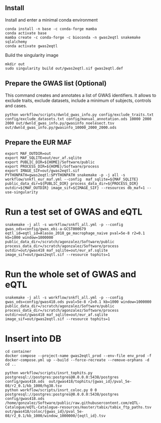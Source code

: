 ## Install

Install and enter a minimal conda environment

~~~
conda install -n base -c conda-forge mamba
conda activate base
mamba create -c conda-forge -c bioconda -n gwas2eqtl snakemake sqlalchemy
conda activate gwas2eqtl
~~~

Build the singularity image

~~~
mkdir out
sudo singularity build out/gwas2eqtl.sif gwas2eqtl.def
~~~

## Prepare the GWAS list (Optional)

This command creates and annotates a list of GWAS identifiers.
It allows to exclude traits, exclude datasets, include a minimum of subjects, controls and cases.

~~~
python workflow/scripts/dwnld_gwas_info.py config/exclude_traits.txt config/exclude_datasets.txt config/manual_annotation.ods 10000 2000 2000 out/dwnld_gwas_info.py/gwasinfo_noelesect.tsv out/dwnld_gwas_info.py/gwasinfo_10000_2000_2000.ods
~~~

## Prepare the EUR MAF

~~~
export MAF_OUTDIR=out
export MAF_SQLITE=out/eur_af.sqlite
export PUBLIC_DIR=${HOME}/Software/public
export PROCESS_DIR=${HOME}/Software/process
export IMAGE_SIF=out/gwas2eqtl.sif
PYTHONPATH=gwas2eqtl:$PYTHONPATH snakemake -p -j all -s workflow/snkfl_eur_maf.yml --config  maf_sqlite=${MAF_SQLITE} public_data_dir=${PUBLIC_DIR} process_data_dir=${PROCESS_DIR} outdir=${MAF_OUTDIR} image_sif=${IMAGE_SIF} --resources db_maf=1 --use-singularity
~~~

# Run a test set of GWAS and eQTL

~~~
snakemake -j all -s workflow/snkfl_all.yml -p --config  gwas_ods=config/gwas_ebi-a-GCST000679 eqtl_id=eqtl_id=Alasoo_2018_ge_macrophage_naive pval=5e-8 r2=0.1 kb=1000 window=1000000 public_data_dir=/scratch/agonzalez/Software/public process_data_dir=/scratch/agonzalez/Software/process outdir=out/gwas418 maf_sqlite=out/eur_af.sqlite image_sif=out/gwas2eqtl.sif --resource tophits=1
~~~


# Run the whole set of GWAS and eQTL

~~~
snakemake -j all -s workflow/snkfl_all.yml -p --config  gwas_ods=config/gwas418.ods pval=5e-8 r2=0.1 kb=1000 window=1000000 public_data_dir=/scratch/agonzalez/Software/public process_data_dir=/scratch/agonzalez/Software/process outdir=out/gwas418 maf_sqlite=out/eur_af.sqlite image_sif=out/gwas2eqtl.sif --resource tophits=1
~~~

# Insert into DB

~~~
cd container
docker compose --project-name gwas2eqtl_prod --env-file env_prod -f docker-compose.yml up --build --force-recreate --remove-orphans -d
cd ..
~~~

~~~
python workflow/scripts/insrt_tophits.py postgresql://postgres:postgres@0.0.0.0:5438/postgres config/gwas418.ods  out/gwas418/tophits/{gwas_id}/pval_5e-08/r2_0.1/kb_1000/hg38.tsv
python workflow/scripts/insrt_coloc.py 0 0 postgresql://postgres:postgres@0.0.0.0:5438/postgres config/gwas418.ods /home/gonzalez/Software/public/raw.githubusercontent.com/eQTL-Catalogue/eQTL-Catalogue-resources/master/tabix/tabix_ftp_paths.tsv out/gwas418/coloc/{gwas_id}/pval_5e-08/r2_0.1/kb_1000/window_1000000/{eqtl_id}.tsv
~~~
